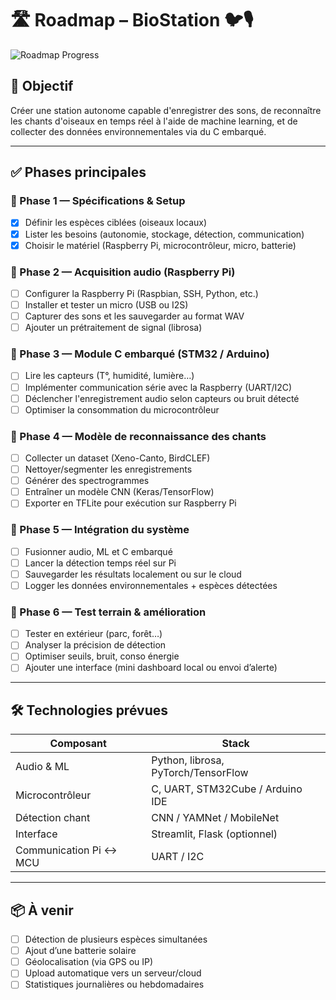 ﻿# 🛣️ Roadmap – BioStation 🐦🎙️

![Roadmap Progress](https://img.shields.io/badge/Roadmap-🚧%2030%25%20done-yellow)

## 🎯 Objectif
Créer une station autonome capable d'enregistrer des sons, de reconnaître les chants d'oiseaux en temps réel à l'aide de machine learning, et de collecter des données environnementales via du C embarqué.

---

## ✅ Phases principales

### 📌 Phase 1 — Spécifications & Setup
- [x] Définir les espèces ciblées (oiseaux locaux)
- [x] Lister les besoins (autonomie, stockage, détection, communication)
- [x] Choisir le matériel (Raspberry Pi, microcontrôleur, micro, batterie)

### 📌 Phase 2 — Acquisition audio (Raspberry Pi)
- [ ] Configurer la Raspberry Pi (Raspbian, SSH, Python, etc.)
- [ ] Installer et tester un micro (USB ou I2S)
- [ ] Capturer des sons et les sauvegarder au format WAV
- [ ] Ajouter un prétraitement de signal (librosa)

### 📌 Phase 3 — Module C embarqué (STM32 / Arduino)
- [ ] Lire les capteurs (T°, humidité, lumière…)
- [ ] Implémenter communication série avec la Raspberry (UART/I2C)
- [ ] Déclencher l'enregistrement audio selon capteurs ou bruit détecté
- [ ] Optimiser la consommation du microcontrôleur

### 📌 Phase 4 — Modèle de reconnaissance des chants
- [ ] Collecter un dataset (Xeno-Canto, BirdCLEF)
- [ ] Nettoyer/segmenter les enregistrements
- [ ] Générer des spectrogrammes
- [ ] Entraîner un modèle CNN (Keras/TensorFlow)
- [ ] Exporter en TFLite pour exécution sur Raspberry Pi

### 📌 Phase 5 — Intégration du système
- [ ] Fusionner audio, ML et C embarqué
- [ ] Lancer la détection temps réel sur Pi
- [ ] Sauvegarder les résultats localement ou sur le cloud
- [ ] Logger les données environnementales + espèces détectées

### 📌 Phase 6 — Test terrain & amélioration
- [ ] Tester en extérieur (parc, forêt…)
- [ ] Analyser la précision de détection
- [ ] Optimiser seuils, bruit, conso énergie
- [ ] Ajouter une interface (mini dashboard local ou envoi d’alerte)

---

## 🛠️ Technologies prévues

| Composant             | Stack                          |
|----------------------|--------------------------------|
| Audio & ML           | Python, librosa, PyTorch/TensorFlow |
| Microcontrôleur       | C, UART, STM32Cube / Arduino IDE |
| Détection chant       | CNN / YAMNet / MobileNet       |
| Interface             | Streamlit, Flask (optionnel)   |
| Communication Pi ↔ MCU | UART / I2C                     |

---

## 📦 À venir
- [ ] Détection de plusieurs espèces simultanées
- [ ] Ajout d’une batterie solaire
- [ ] Géolocalisation (via GPS ou IP)
- [ ] Upload automatique vers un serveur/cloud
- [ ] Statistiques journalières ou hebdomadaires
